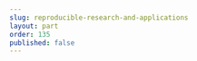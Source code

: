 ```yaml
---
slug: reproducible-research-and-applications
layout: part
order: 135
published: false
---
```


